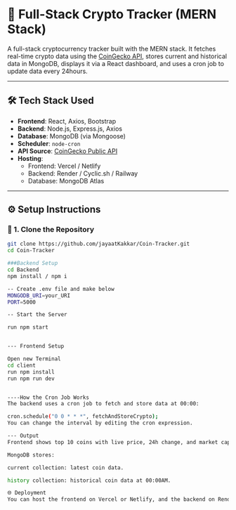 # 🚀 Full-Stack Crypto Tracker (MERN Stack)

A full-stack cryptocurrency tracker built with the MERN stack. It fetches real-time crypto data using the [CoinGecko API](https://www.coingecko.com/), stores current and historical data in MongoDB, displays it via a React dashboard, and uses a cron job to update data every 24hours.

---

## 🛠️ Tech Stack Used

- **Frontend**: React, Axios, Bootstrap
- **Backend**: Node.js, Express.js, Axios
- **Database**: MongoDB (via Mongoose)
- **Scheduler**: `node-cron`
- **API Source**: [CoinGecko Public API](https://www.coingecko.com/)
- **Hosting**: 
  - Frontend: Vercel / Netlify
  - Backend: Render / Cyclic.sh / Railway
  - Database: MongoDB Atlas

---

## ⚙️ Setup Instructions

### 📁 1. Clone the Repository

```bash
git clone https://github.com/jayaatKakkar/Coin-Tracker.git
cd Coin-Tracker

###Backend Setup
cd Backend
npm install / npm i

-- Create .env file and make below 
MONGODB_URI=your_URI
PORT=5000

-- Start the Server

run npm start


--- Frontend Setup

Open new Terminal
cd client
run npm install
run npm run dev


----How the Cron Job Works
The backend uses a cron job to fetch and store data at 00:00:

cron.schedule("0 0 * * *", fetchAndStoreCrypto);
You can change the interval by editing the cron expression.

--- Output
Frontend shows top 10 coins with live price, 24h change, and market cap.

MongoDB stores:

current collection: latest coin data.

history collection: historical coin data at 00:00AM.

🌐 Deployment
You can host the frontend on Vercel or Netlify, and the backend on Render or Railway. Use MongoDB Atlas for the database.



